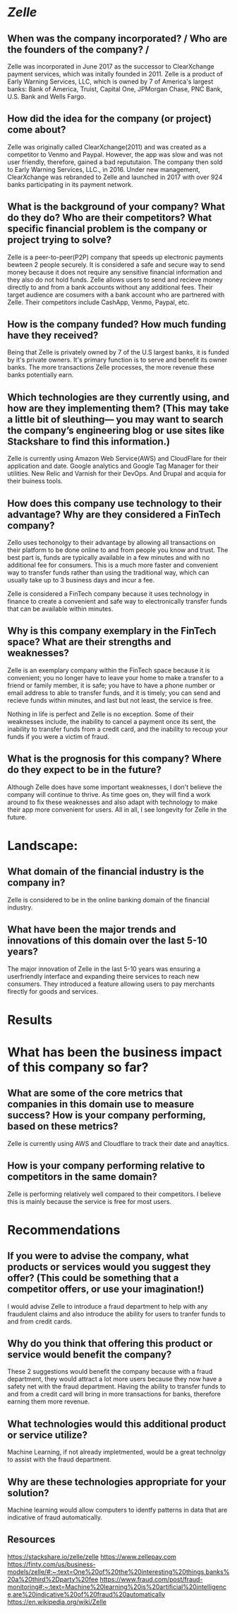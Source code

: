 # *Zelle*

## When was the company incorporated? /  Who are the founders of the company? /

Zelle was incorporated in June 2017 as the successor to ClearXchange payment services, which was initally founded in 2011. Zelle is a product of Early Warning Services, LLC, which is owned by 7 of America's largest banks: Bank of America, Truist, Capital One, JPMorgan Chase, PNC Bank, U.S. Bank and Wells Fargo.


## How did the idea for the company (or project) come about?

Zelle was originally called ClearXchange(2011) and was created as a competitor to Venmo and Paypal. However, the app was slow and was not user friendly, therefore, gained a bad repututaion. The company then sold to Early Warning Services, LLC., in 2016. Under new management, ClearXchange was rebranded to Zelle and launched in 2017 with over 924 banks participating in its payment network. 

## What is the background of your company? What do they do? Who are their competitors? What specific financial problem is the company or project trying to solve?

Zelle is a peer-to-peer(P2P) company that speeds up electronic payments bewteen 2 people securely. It is considered a safe and secure way to send money because it does not require any sensitive financial information and they also do not hold funds. Zelle allows users to send and recieve money directly to and from a bank accounts without any additional fees. Their target audience are cosumers with a bank account who are partnered with Zelle. Their competitors include CashApp, Venmo, Paypal, etc. 

## How is the company funded? How much funding have they received?

Being that Zelle is privately owned by 7 of the U.S largest banks, it is funded by it's private owners. It's primary function is to serve and benefit its owner banks. The more transactions Zelle processes, the more revenue these banks potentially earn.

##  Which technologies are they currently using, and how are they implementing them? (This may take a little bit of sleuthing–– you may want to search the company’s engineering blog or use sites like Stackshare to find this information.)

Zelle is currently using Amazon Web Service(AWS) and CloudFlare for their application and date. Google analytics and Google Tag Manager for their utilities. New Relic and Varnish for their DevOps. And Drupal and acquia for their buiness tools.

## How does this company use technology to their advantage? Why are they considered a FinTech company?

Zello uses techonolgy to their advantage by allowing all transactions on their platform to be done online to and from people you know and trust. The best part is, funds are typically available in a few minutes and with no additional fee for consumers. This is a much more faster and convenient way to transfer funds rather than using the traditional way, which can usually take up to 3 business days and incur a fee. 

Zelle is considered a FinTech company because it uses technology in finance to create a convenient and safe way to electronically transfer funds that can be available within minutes. 

## Why is this company exemplary in the FinTech space? What are their strengths and weaknesses?

Zelle is an exemplary company within the FinTech space because it is convenient; you no longer have to leave your home to make a transfer to a friend or family member, it is safe; you have to have a phone number or email address to able to transfer funds, and it is timely; you can send and recieve funds within minutes, and last but not least, the service is free. 

Nothing in life is perfect and Zelle is no exception. Some of their weaknesses include, the inability to cancel a payment once its sent, the inability to transfer funds from a credit card, and the inability to recoup your funds if you were a victim of fraud. 


## What is the prognosis for this company? Where do they expect to be in the future?

Although Zelle does have some important weaknesses, I don't believe the company will continue to thrive. As time goes on, they will find a work around to fix these weaknesses and also adapt with technology to make their app more convenient for users. All in all, I see longevity for Zelle in the future. 

# Landscape:

## What domain of the financial industry is the company in?

Zelle is considered to be in the online banking domain of the financial industry.

## What have been the major trends and innovations of this domain over the last 5-10 years?

The major innovation of Zelle in the last 5-10 years was ensuring a userfriendly interface and expanding theire services to reach new consumers. They introduced a feature allowing users to pay merchants firectly for goods and services. 

# Results

# What has been the business impact of this company so far?

## What are some of the core metrics that companies in this domain use to measure success? How is your company performing, based on these metrics?
Zelle is currently using AWS and Cloudflare to track their date and anayltics. 

## How is your company performing relative to competitors in the same domain?
Zelle is performing relatively well compared to their competitors. I believe this is mainly because the service is free for most users.


# Recommendations

## If you were to advise the company, what products or services would you suggest they offer? (This could be something that a competitor offers, or use your imagination!)

I would advise Zelle to introduce a fraud department to help with any fraudulent claims and also introduce the ability for users to tranfer funds to and from credit cards.

## Why do you think that offering this product or service would benefit the company?

These 2 suggestions would benefit the company because with a fraud department, they would attract a lot more users because they now have a safety net with the fraud department. Having the ability to transfer funds to and from a credit card will bring in more transactions for banks, therefore earning them more revenue.

## What technologies would this additional product or service utilize?

Machine Learning, if not already impletmented, would be a great technolgy to assist with the fraud department. 

## Why are these technologies appropriate for your solution?

Machine learning would allow computers to identfy patterns in data that are indicative of fraud automatically.

## Resources
https://stackshare.io/zelle/zelle
https://www.zellepay.com
https://finty.com/us/business-models/zelle/#:~:text=One%20of%20the%20interesting%20things,banks%20a%20third%2Dparty%20fee
https://www.fraud.com/post/fraud-monitoring#:~:text=Machine%20learning%20is%20artificial%20intelligence,are%20indicative%20of%20fraud%20automatically
https://en.wikipedia.org/wiki/Zelle
